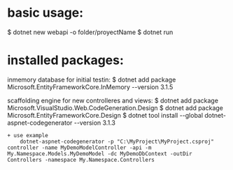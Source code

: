 # basic usage:
$ dotnet new webapi -o folder/proyectName
$ dotnet run


# installed packages:

inmemory database for initial testin:
$ dotnet add package Microsoft.EntityFrameworkCore.InMemory --version 3.1.5

scaffolding engine for new controlleres and views:
$ dotnet add package Microsoft.VisualStudio.Web.CodeGeneration.Design
$ dotnet add package Microsoft.EntityFrameworkCore.Design
$ dotnet tool install --global dotnet-aspnet-codegenerator --version 3.1.3

    + use example
        dotnet-aspnet-codegenerator -p "C:\MyProject\MyProject.csproj" controller -name MyDemoModelController -api -m My.Namespace.Models.MyDemoModel -dc MyDemoDbContext -outDir Controllers -namespace My.Namespace.Controllers

